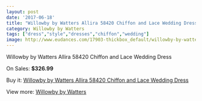 ```yaml
---
layout: post
date: '2017-06-18'
title: "Willowby by Watters Allira 58420 Chiffon and Lace Wedding Dress"
category: Willowby by Watters
tags: ["dress","style","dresses","chiffon","wedding"]
image: http://www.eudances.com/17903-thickbox_default/willowby-by-watters-allira-58420-chiffon-and-lace-wedding-dress.jpg
---
```

Willowby by Watters Allira 58420 Chiffon and Lace Wedding Dress

On Sales: **$326.99**
<a href="https://www.eudances.com/en/willowby-by-watters/5201-willowby-by-watters-allira-58420-chiffon-and-lace-wedding-dress.html"><amp-img layout="responsive" width="600" height="600" src="//www.eudances.com/17903-thickbox_default/willowby-by-watters-allira-58420-chiffon-and-lace-wedding-dress.jpg" alt="Willowby by Watters Allira 58420 Chiffon and Lace Wedding Dress 0" /></a>
<a href="https://www.eudances.com/en/willowby-by-watters/5201-willowby-by-watters-allira-58420-chiffon-and-lace-wedding-dress.html"><amp-img layout="responsive" width="600" height="600" src="//www.eudances.com/17905-thickbox_default/willowby-by-watters-allira-58420-chiffon-and-lace-wedding-dress.jpg" alt="Willowby by Watters Allira 58420 Chiffon and Lace Wedding Dress 1" /></a>
<a href="https://www.eudances.com/en/willowby-by-watters/5201-willowby-by-watters-allira-58420-chiffon-and-lace-wedding-dress.html"><amp-img layout="responsive" width="600" height="600" src="//www.eudances.com/17904-thickbox_default/willowby-by-watters-allira-58420-chiffon-and-lace-wedding-dress.jpg" alt="Willowby by Watters Allira 58420 Chiffon and Lace Wedding Dress 2" /></a>

Buy it: [Willowby by Watters Allira 58420 Chiffon and Lace Wedding Dress](https://www.eudances.com/en/willowby-by-watters/5201-willowby-by-watters-allira-58420-chiffon-and-lace-wedding-dress.html "Willowby by Watters Allira 58420 Chiffon and Lace Wedding Dress")

View more: [Willowby by Watters](https://www.eudances.com/en/48-willowby-by-watters "Willowby by Watters")